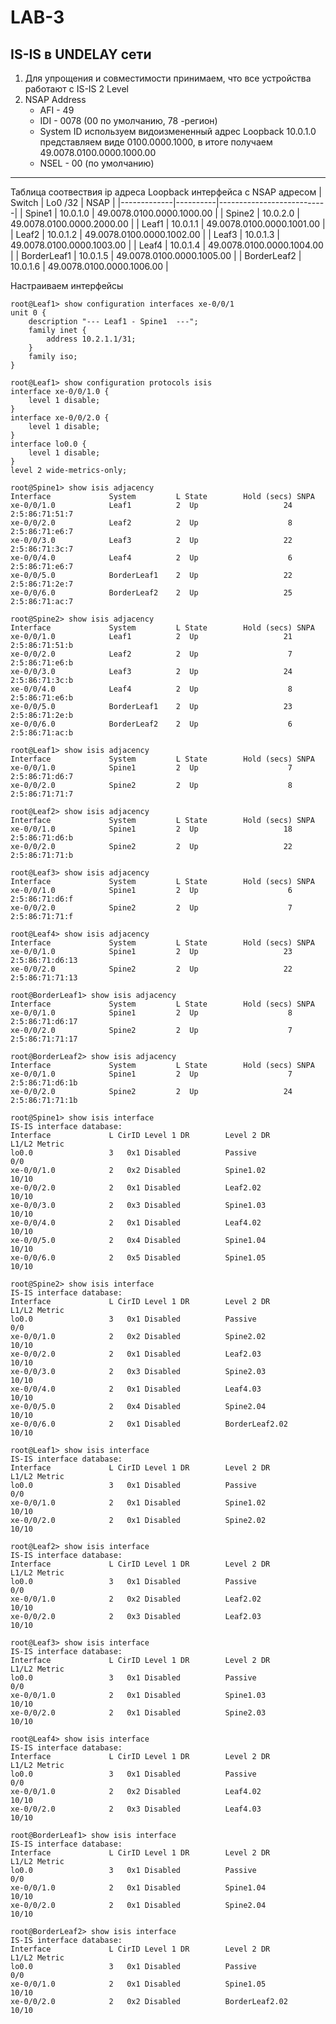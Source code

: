 # LAB-3

## IS-IS в UNDELAY сети

1. Для упрощения и совместимости принимаем, что все устройства работают с IS-IS 2 Level
2. NSAP Address
   - AFI - 49
   - IDI  - 0078  (00 по умолчанию, 78 -регион)
   - System ID используем видоизмененный адрес Loopback 10.0.1.0 представляем виде 0100.0000.1000, в итоге получаем  49.0078.0100.0000.1000.00
   - NSEL - 00 (по умолчанию)


---
Таблица соотвествия ip адреса Loopback интерфейса с NSAP адресом
| Switch      | Lo0 /32  |           NSAP            |
|-------------|----------|---------------------------|
| Spine1      | 10.0.1.0 | 49.0078.0100.0000.1000.00 |
| Spine2      | 10.0.2.0 | 49.0078.0100.0000.2000.00 |
| Leaf1       | 10.0.1.1 | 49.0078.0100.0000.1001.00 |
| Leaf2       | 10.0.1.2 | 49.0078.0100.0000.1002.00 |
| Leaf3       | 10.0.1.3 | 49.0078.0100.0000.1003.00 |
| Leaf4       | 10.0.1.4 | 49.0078.0100.0000.1004.00 |
| BorderLeaf1 | 10.0.1.5 | 49.0078.0100.0000.1005.00 |
| BorderLeaf2 | 10.0.1.6 | 49.0078.0100.0000.1006.00 |

Настраиваем интерфейсы
```text
root@Leaf1> show configuration interfaces xe-0/0/1  
unit 0 {
    description "--- Leaf1 - Spine1  ---";
    family inet {
        address 10.2.1.1/31;
    }
    family iso;
}
```
```text
root@Leaf1> show configuration protocols isis 
interface xe-0/0/1.0 {
    level 1 disable;
}
interface xe-0/0/2.0 {
    level 1 disable;
}
interface lo0.0 {
    level 1 disable;
}
level 2 wide-metrics-only;
```
```text
root@Spine1> show isis adjacency 
Interface             System         L State        Hold (secs) SNPA
xe-0/0/1.0            Leaf1          2  Up                   24  2:5:86:71:51:7
xe-0/0/2.0            Leaf2          2  Up                    8  2:5:86:71:e6:7
xe-0/0/3.0            Leaf3          2  Up                   22  2:5:86:71:3c:7
xe-0/0/4.0            Leaf4          2  Up                    6  2:5:86:71:e6:7
xe-0/0/5.0            BorderLeaf1    2  Up                   22  2:5:86:71:2e:7
xe-0/0/6.0            BorderLeaf2    2  Up                   25  2:5:86:71:ac:7
```
```text
root@Spine2> show isis adjacency 
Interface             System         L State        Hold (secs) SNPA
xe-0/0/1.0            Leaf1          2  Up                   21  2:5:86:71:51:b
xe-0/0/2.0            Leaf2          2  Up                    7  2:5:86:71:e6:b
xe-0/0/3.0            Leaf3          2  Up                   24  2:5:86:71:3c:b
xe-0/0/4.0            Leaf4          2  Up                    8  2:5:86:71:e6:b
xe-0/0/5.0            BorderLeaf1    2  Up                   23  2:5:86:71:2e:b
xe-0/0/6.0            BorderLeaf2    2  Up                    6  2:5:86:71:ac:b
```
```text
root@Leaf1> show isis adjacency 
Interface             System         L State        Hold (secs) SNPA
xe-0/0/1.0            Spine1         2  Up                    7  2:5:86:71:d6:7
xe-0/0/2.0            Spine2         2  Up                    8  2:5:86:71:71:7
```
```text
root@Leaf2> show isis adjacency 
Interface             System         L State        Hold (secs) SNPA
xe-0/0/1.0            Spine1         2  Up                   18  2:5:86:71:d6:b
xe-0/0/2.0            Spine2         2  Up                   22  2:5:86:71:71:b
```
```text
root@Leaf3> show isis adjacency 
Interface             System         L State        Hold (secs) SNPA
xe-0/0/1.0            Spine1         2  Up                    6  2:5:86:71:d6:f
xe-0/0/2.0            Spine2         2  Up                    7  2:5:86:71:71:f
```
```text
root@Leaf4> show isis adjacency 
Interface             System         L State        Hold (secs) SNPA
xe-0/0/1.0            Spine1         2  Up                   23  2:5:86:71:d6:13
xe-0/0/2.0            Spine2         2  Up                   22  2:5:86:71:71:13
```
```text
root@BorderLeaf1> show isis adjacency 
Interface             System         L State        Hold (secs) SNPA
xe-0/0/1.0            Spine1         2  Up                    8  2:5:86:71:d6:17
xe-0/0/2.0            Spine2         2  Up                    7  2:5:86:71:71:17
```
```text
root@BorderLeaf2> show isis adjacency 
Interface             System         L State        Hold (secs) SNPA
xe-0/0/1.0            Spine1         2  Up                    7  2:5:86:71:d6:1b
xe-0/0/2.0            Spine2         2  Up                   24  2:5:86:71:71:1b
```
```text
root@Spine1> show isis interface 
IS-IS interface database:
Interface             L CirID Level 1 DR        Level 2 DR        L1/L2 Metric
lo0.0                 3   0x1 Disabled          Passive                 0/0
xe-0/0/1.0            2   0x2 Disabled          Spine1.02              10/10
xe-0/0/2.0            2   0x1 Disabled          Leaf2.02               10/10
xe-0/0/3.0            2   0x3 Disabled          Spine1.03              10/10
xe-0/0/4.0            2   0x1 Disabled          Leaf4.02               10/10
xe-0/0/5.0            2   0x4 Disabled          Spine1.04              10/10
xe-0/0/6.0            2   0x5 Disabled          Spine1.05              10/10
```
```text
root@Spine2> show isis interface 
IS-IS interface database:
Interface             L CirID Level 1 DR        Level 2 DR        L1/L2 Metric
lo0.0                 3   0x1 Disabled          Passive                 0/0
xe-0/0/1.0            2   0x2 Disabled          Spine2.02              10/10
xe-0/0/2.0            2   0x1 Disabled          Leaf2.03               10/10
xe-0/0/3.0            2   0x3 Disabled          Spine2.03              10/10
xe-0/0/4.0            2   0x1 Disabled          Leaf4.03               10/10
xe-0/0/5.0            2   0x4 Disabled          Spine2.04              10/10
xe-0/0/6.0            2   0x1 Disabled          BorderLeaf2.02         10/10
```
```text
root@Leaf1> show isis interface 
IS-IS interface database:
Interface             L CirID Level 1 DR        Level 2 DR        L1/L2 Metric
lo0.0                 3   0x1 Disabled          Passive                 0/0
xe-0/0/1.0            2   0x1 Disabled          Spine1.02              10/10
xe-0/0/2.0            2   0x1 Disabled          Spine2.02              10/10
```
```text
root@Leaf2> show isis interface 
IS-IS interface database:
Interface             L CirID Level 1 DR        Level 2 DR        L1/L2 Metric
lo0.0                 3   0x1 Disabled          Passive                 0/0
xe-0/0/1.0            2   0x2 Disabled          Leaf2.02               10/10
xe-0/0/2.0            2   0x3 Disabled          Leaf2.03               10/10
```
```text
root@Leaf3> show isis interface 
IS-IS interface database:
Interface             L CirID Level 1 DR        Level 2 DR        L1/L2 Metric
lo0.0                 3   0x1 Disabled          Passive                 0/0
xe-0/0/1.0            2   0x1 Disabled          Spine1.03              10/10
xe-0/0/2.0            2   0x1 Disabled          Spine2.03              10/10
```
```text
root@Leaf4> show isis interface 
IS-IS interface database:
Interface             L CirID Level 1 DR        Level 2 DR        L1/L2 Metric
lo0.0                 3   0x1 Disabled          Passive                 0/0
xe-0/0/1.0            2   0x2 Disabled          Leaf4.02               10/10
xe-0/0/2.0            2   0x3 Disabled          Leaf4.03               10/10
```
```text
root@BorderLeaf1> show isis interface 
IS-IS interface database:
Interface             L CirID Level 1 DR        Level 2 DR        L1/L2 Metric
lo0.0                 3   0x1 Disabled          Passive                 0/0
xe-0/0/1.0            2   0x1 Disabled          Spine1.04              10/10
xe-0/0/2.0            2   0x1 Disabled          Spine2.04              10/10
```
```text
root@BorderLeaf2> show isis interface 
IS-IS interface database:
Interface             L CirID Level 1 DR        Level 2 DR        L1/L2 Metric
lo0.0                 3   0x1 Disabled          Passive                 0/0
xe-0/0/1.0            2   0x1 Disabled          Spine1.05              10/10
xe-0/0/2.0            2   0x2 Disabled          BorderLeaf2.02         10/10
```
